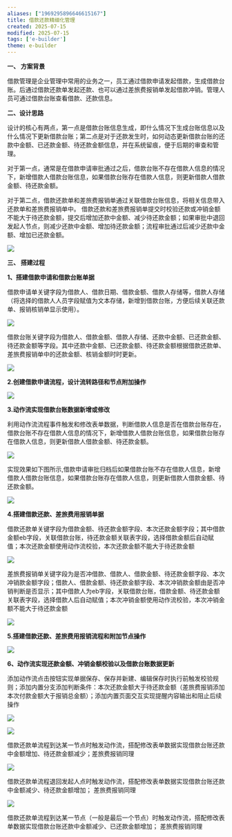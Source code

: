 ```yaml
---
aliases: ["1969295896646615167"]
title: 借款还款精细化管理
created: 2025-07-15
modified: 2025-07-15
tags: ['e-builder']
theme: e-builder
---
```


**一、 方案背景**

借款管理是企业管理中常用的业务之一，员工通过借款申请发起借款，生成借款台账。后通过借款还款单发起还款、也可以通过差旅费报销单发起借款冲销。管理人员可通过借款台账查看借款、还款信息。

**二、设计思路**

设计的核心有两点，第一点是借款台账信息生成，即什么情况下生成台账信息以及什么情况下更新借款台账；第二点是对于还款发生时，如何动态更新借款台账的还款中金额、已还款金额、待还款金额信息，并在系统留痕，便于后期的审查和管理。

对于第一点，通常是在借款申请审批通过之后，借款台账不存在借款人信息的情况下，新增借款人借款台账信息，如果借款台账存在借款人信息，则更新借款人借款金额、待还款金额。

对于第二点，借款还款单和差旅费报销单通过关联借款台账信息，将相关信息带入还款单和差旅费报销单中。 借款还款和差旅费报销单提交时校验还款或冲销金额不能大于待还款金额，提交后增加还款中金额、减少待还款金额；如果审批中退回发起人节点，则减少还款中金额、增加待还款金额；流程审批通过后减少还款中金额、增加已还款金额。

![](https://myhelpdoc.oss-cn-heyuan.aliyuncs.com/mdimages/260fb4580c83045564237f7a7ee91e91.jpg)

**三、 搭建过程**

**1、搭建借款申请和借款台账单据**

借款申请单关键字段为借款人、借款日期、借款金额、借款人存储等，借款人存储（将选择的借款人人员字段赋值为文本存储，新增到借款台账，方便后续关联还款单、报销核销单显示使用）。

![](https://myhelpdoc.oss-cn-heyuan.aliyuncs.com/mdimages/053c648edb4b52f3cfe1ed4b3d26f4d8.jpg)

借款台账关键字段为借款人、借款金额、借款人存储、还款中金额、已还款金额、待还款金额等字段。其中还款中金额、已还款金额、待还款金额根据借款还款单、差旅费报销单中的还款金额、核销金额时时更新。

![](https://myhelpdoc.oss-cn-heyuan.aliyuncs.com/mdimages/d3b82f1e1d6198a98db3aa3a4f6e88d0.jpg)

**2.创建借款申请流程，设计流转路径和节点附加操作**

![](https://myhelpdoc.oss-cn-heyuan.aliyuncs.com/mdimages/6dc91e11c55816a919de85d3922910e9.jpg)

**3.动作流实现借款台账数据新增或修改**

利用动作流流程事件触发和修改表单数据，判断借款人信息是否在借款台账存在，借款台账不存在借款人信息的情况下，新增借款人借款台账信息，如果借款台账存在借款人信息，则更新借款人借款金额、待还款金额。

![](https://myhelpdoc.oss-cn-heyuan.aliyuncs.com/mdimages/fbb6ecb6b47fc309d0244f59c8e3f0f9.jpg)

实现效果如下图所示,借款申请审批归档后如果借款台账不存在借款人信息，新增借款人借款台账信息，如果借款台账存在借款人信息，则更新借款人借款金额、待还款金额。

![](https://myhelpdoc.oss-cn-heyuan.aliyuncs.com/mdimages/3e20a000ef94d91a3faf7d79f61a037a.jpg)

**4.搭建借款还款、差旅费用报销单据**

借款还款单关键字段为借款金额、待还款金额字段、本次还款金额字段；其中借款金额eb字段，关联借款台账，待还款金额关联表字段，选择借款金额后自动赋值；本次还款金额使用动作流校验，本次还款金额不能大于待还款金额

![](https://myhelpdoc.oss-cn-heyuan.aliyuncs.com/mdimages/89d6418494401be4df3072b384e1cf9f.jpg)

差旅费报销单关键字段为是否冲借款、借款人、借款金额、待还款金额字段、本次冲销款金额字段；借款人、借款金额、待还款金额字段、本次冲销款金额由是否冲销判断是否显示；其中借款人为eb字段，关联借款台账，借款金额、待还款金额关联表字段，选择借款人后自动赋值；本次冲销金额使用动作流校验，本次冲销金额不能大于待还款金额

![](https://myhelpdoc.oss-cn-heyuan.aliyuncs.com/mdimages/0334258e854a1b4d8f76b97871ca7d76.jpg)

**5.搭建借款还款、差旅费用报销流程和附加节点操作**

![](https://myhelpdoc.oss-cn-heyuan.aliyuncs.com/mdimages/51642e6c8368d80345ed888cd81a068e.jpg)

**6、动作流实现还款金额、冲销金额校验以及借款台账数据更新**

添加动作流点击按钮实现单据保存、保存并新建、编辑保存时执行前触发校验规则；添加内置分支添加判断条件：本次还款金额大于待还款金额（差旅费报销添加本次付款金额大于报销总金额）；添加内置页面交互实现提醒内容输出和阻止后续操作

**![](https://myhelpdoc.oss-cn-heyuan.aliyuncs.com/mdimages/08e7d8e71c39c34fc5fe5e9374000490.jpg)**

**![](https://myhelpdoc.oss-cn-heyuan.aliyuncs.com/mdimages/c247be6ecaa62541fc26b5878064a201.jpg)**

借款还款单流程到达某一节点时触发动作流，搭配修改表单数据实现借款台账还款中金额增加、待还款金额减少；差旅费报销同理

**![](https://myhelpdoc.oss-cn-heyuan.aliyuncs.com/mdimages/b316a91178f68a37b3c26bf9bead5437.jpg)**

借款还款单流程退回发起人点时触发动作流，搭配修改表单数据实现借款台账还款中金额减少、待还款金额增加； 差旅费报销同理

**![](https://myhelpdoc.oss-cn-heyuan.aliyuncs.com/mdimages/3549ffe270258b718ad607a319d250c5.jpg)**

借款还款单流程到达某一节点（一般是最后一个节点）时触发动作流，搭配修改表单数据实现借款台账还款中金额减少、已还款金额增加； 差旅费报销同理

